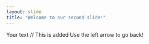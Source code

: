 ```yaml
---
layout: slide
title: "Welcome to our second slide!"
---
```

Your text   // This  is added
Use the left arrow to go back!
